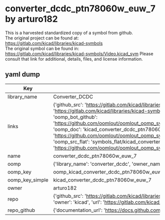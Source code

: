# converter_dcdc_ptn78060w_euw_7 by arturo182  
This is a harvested standardized copy of a symbol from github.  
The original project can be found at:  
https://gitlab.com/kicad/libraries/kicad-symbols  
The original symbol can be found in:
https://gitlab.com/kicad/libraries/kicad-symbols/Video.kicad_sym
Please consult that link for additional, details, files, and license information.  
## yaml dump  
| Key | Value |  
| --- | --- |  
| library_name | Converter_DCDC |  
| links | {'github_src': 'https://gitlab.com/kicad/libraries/kicad-symbols/Video.kicad_sym', 'github_src_repo': 'https://gitlab.com/kicad/libraries/kicad-symbols', 'oomp_bot': 'kicad_converter_dcdc_ptn78060w_euw_7/working', 'oomp_bot_github': 'https://github.com/oomlout/oomlout_oomp_symbol_bot/tree/main/kicad_converter_dcdc_ptn78060w_euw_7/working', 'oomp_doc': 'kicad_converter_dcdc_ptn78060w_euw_7/working', 'oomp_doc_github': 'https://github.com/oomlout/oomlout_oomp_symbol_doc/tree/main/kicad_converter_dcdc_ptn78060w_euw_7/working', 'oomp_src_flat': 'symbols_flat/kicad_converter_dcdc_ptn78060w_euw_7/working', 'oomp_src_flat_github': 'https://github.com/oomlout/oomlout_oomp_symbol_src/tree/main/kicad_converter_dcdc_ptn78060w_euw_7/working'} |  
| name | converter_dcdc_ptn78060w_euw_7 |  
| oomp | {'library_name': 'converter_dcdc', 'owner_name': 'kicad', 'symbol_name': 'converter_dcdc_ptn78060w_euw_7'} |  
| oomp_key | oomp_kicad_converter_dcdc_ptn78060w_euw_7 |  
| oomp_key_simple | kicad_converter_dcdc_ptn78060w_euw_7 |  
| owner | arturo182 |  
| repo | {'github_src': 'https://gitlab.com/kicad/libraries/kicad-symbols/Video.kicad_sym', 'name': 'libraries/kicad-symbols', 'owner': 'kicad', 'url': 'https://gitlab.com/kicad/libraries/kicad-symbols'} |  
| repo_github | {'documentation_url': 'https://docs.github.com/rest/repos/repos#get-a-repository', 'message': 'Not Found'} |  

